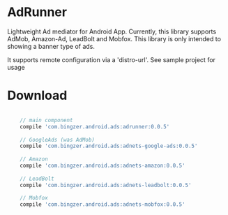 AdRunner
========

Lightweight Ad mediator for Android App. Currently, this library supports AdMob, Amazon-Ad, LeadBolt and Mobfox. This library is only intended to showing a banner type of ads.

It supports remote configuration via a 'distro-url'. See sample project for usage

Download
========
```gradle

    // main component
    compile 'com.bingzer.android.ads:adrunner:0.0.5'
    
    // GoogleAds (was AdMob)
    compile 'com.bingzer.android.ads:adnets-google-ads:0.0.5'
    
    // Amazon
    compile 'com.bingzer.android.ads:adnets-amazon:0.0.5'
    
    // LeadBolt
    compile 'com.bingzer.android.ads:adnets-leadbolt:0.0.5'
    
    // Mobfox
    compile 'com.bingzer.android.ads:adnets-mobfox:0.0.5'
    
```
